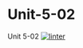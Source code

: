 # Unit-5-02
Unit 5-02
 [![linter](https://github.com/Arvin-Leung/Unit-5-02/workflows/linter/badge.svg)](https://github.com/marketplace/actions/super-linter)
